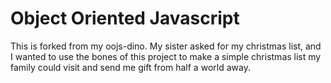 # Object Oriented Javascript 

This is forked from my oojs-dino. 
My sister asked for my christmas list, and I wanted to use the bones of this project to make a simple christmas list my family could visit and send me gift from half a world away. 
